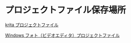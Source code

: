 # プロジェクトファイル保存場所  

[krita プロジェクトファイル](krita/README.md)  

[Windows フォト（ビデオエディタ）プロジェクトファイル](windows_photo/README.md)
